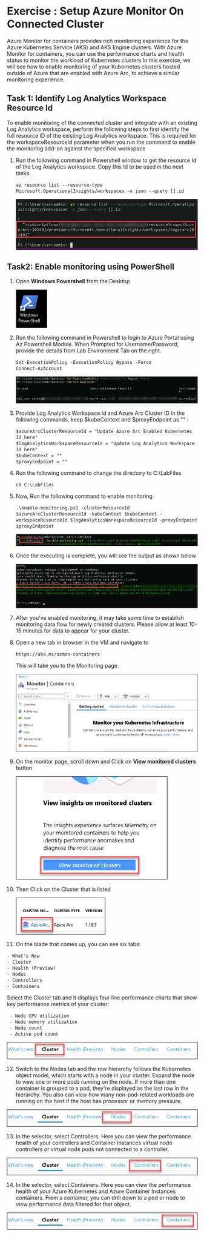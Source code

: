 # Exercise : Setup Azure Monitor On Connected Cluster

Azure Monitor for containers provides rich monitoring experience for the Azure Kubernetes Service (AKS) and AKS Engine clusters. With Azure Monitor for containers, you can use the performance charts and health status to monitor the workload of Kubernetes clusters
In this exercise, we will see how to enable monitoring of your Kubernetes clusters hosted outside of Azure that are enabled with Azure Arc, to achieve a similar monitoring experience.

## Task 1: Identify Log Analytics Workspace Resource Id

To enable monitoring of the connected cluster and integrate with an existing Log Analytics workspace, perform the following steps to first identify the full resource ID of the existing Log Analytics workspace. 
This is required for the workspaceResourceId parameter when you run the command to enable the monitoring add-on against the specified workspace

1.  Run the following command in Powershell window to get the resource Id of the Log Analytics workspace. Copy this Id to be used in the next tasks.

    ```
    az resource list --resource-type Microsoft.OperationalInsights/workspaces -o json --query [].id
    ```
    ![](./images/arc-00041.png)   


## Task2: Enable monitoring using PowerShell

1.  Open **Windows Powershell** from the Desktop 

    ![](./images/arc-00042.png) 

2.  Run the following command in Powershell to login to Azure Portal using Az Powershell Module. When Prompted for Username/Password, provide the details from Lab Environment Tab on the right.
 
    ```
    Set-ExecutionPolicy -ExecutionPolicy Bypass -Force
    Connect-AzAccount
    ```
    ![](./images/arc-00043.png)   
    
3.  Provide Log Analytics Workspace Id and Azure Arc Cluster ID in the following commands, keep $kubeContext and $proxyEndpoint as "" :
 
    ```
    $azureArcClusterResourceId = "Update Azure Arc Enabled Kubernetes Id here"
    $logAnalyticsWorkspaceResourceId = "Update Log Analytics Workspace Id here"
    $kubeContext = ""
    $proxyEndpoint = ""
    ```
    
4.  Run the following command to change the directory to C:\LabFiles
 
    ```
    cd C:\LabFiles
    ```
    
5.  Now, Run the following command to enable monitoring
 
    ```
    .\enable-monitoring.ps1 -clusterResourceId $azureArcClusterResourceId -kubeContext $kubeContext -workspaceResourceId $logAnalyticsWorkspaceResourceId -proxyEndpoint $proxyEndpoint
    ```
    ![](./images/arc-00044.png)  
    
6.  Once the executing is complete, you will see the output as shown below
 
    ![](./images/arc-00045.png)  
    
7.  After you've enabled monitoring, it may take some time to establish monitoring data flow for newly created clusters. Please allow at least 10-15 minutes for data to appear for your cluster.
 
8.  Open a new tab in browser in the VM and navigate to 
 
    ```
    https://aka.ms/azmon-containers
    ```
    
    This will take you to the Monitoring page.
    
    ![](./images/arc-00046.png)     
    
9.  On the monitor page, scroll down and Click on **View monitored clusters** button 
 
    ![](./images/arc-00047.png)  
    
10.  Then Click on the Cluster that is listed 

     ![](./images/arc-00048.png) 

11.  On the blade that comes up, you can see six tabs:

    - What's New 
    - Cluster
    - Health (Preview)
    - Nodes
    - Controllers
    - Containers

   Select the Cluster tab and it displays four line performance charts that show key performance metrics of your cluster:
    
     - Node CPU utilization
     - Node memory utilization
     - Node count
     - Active pod count
    
    
   ![](./images/arc-00049.png) 
    
12.  Switch to the Nodes tab and the row hierarchy follows the Kubernetes object model, which starts with a node in your cluster. Expand the node to view one or more pods running on the node. If more than one container is grouped to a pod, they're displayed as the last row in the hierarchy. You also can view how many non-pod-related workloads are running on the host if the host has processor or memory pressure.
 
   ![](./images/arc-00050.png) 
    
13.  In the selector, select Controllers. Here you can view the performance health of your controllers and Container Instances virtual node controllers or virtual node pods not connected to a controller.
 
   ![](./images/arc-00051.png) 

14.  In the selector, select Containers. Here you can view the performance health of your Azure Kubernetes and Azure Container Instances containers. From a container, you can drill down to a pod or node to view performance data filtered for that object.
 
   ![](./images/arc-00052.png) 
    
